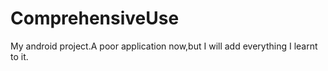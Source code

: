 # ComprehensiveUse
My android project.A poor application now,but I will add everything I learnt to it.
